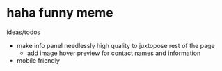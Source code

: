 # haha funny meme
ideas/todos
- make info panel needlessly high quality to juxtopose rest of the page
  - add image hover preview for contact names and information
- mobile friendly
